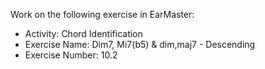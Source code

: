 Work on the following exercise in EarMaster:
- Activity: Chord Identification
- Exercise Name: Dim7, Mi7(b5) & dim,maj7 - Descending
- Exercise Number: 10.2
